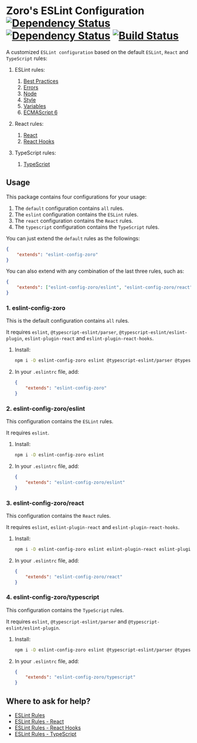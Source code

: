 # Zoro's ESLint Configuration [![Dependency Status](https://img.shields.io/npm/dw/eslint-config-zoro.svg?label=Downloads&style=flat-square)](https://www.npmjs.com/package/eslint-config-zoro) [![Dependency Status](https://david-dm.org/nonoroazoro/eslint-config-zoro.svg?style=flat-square)](https://david-dm.org/nonoroazoro/eslint-config-zoro) [![Build Status](https://travis-ci.org/nonoroazoro/eslint-config-zoro.svg?branch=master)](https://travis-ci.org/nonoroazoro/eslint-config-zoro)

A customized `ESLint configuration` based on the default `ESLint`, `React` and `TypeScript` rules:

1. ESLint rules:
    1. [Best Practices](http://eslint.org/docs/rules/#best-practices)
    1. [Errors](http://eslint.org/docs/rules/#possible-errors)
    1. [Node](http://eslint.org/docs/rules/#nodejs-and-commonjs)
    1. [Style](http://eslint.org/docs/rules/#stylistic-issues)
    1. [Variables](http://eslint.org/docs/rules/#variables)
    1. [ECMAScript 6](http://eslint.org/docs/rules/#ecmascript-6)

1. React rules:
    1. [React](https://github.com/yannickcr/eslint-plugin-react)
    1. [React Hooks](https://www.npmjs.com/package/eslint-plugin-react-hooks)

1. TypeScript rules:
    1. [TypeScript](https://github.com/typescript-eslint/typescript-eslint/tree/master/packages/eslint-plugin/docs/rules)


## Usage

This package contains four configurations for your usage:

1. The `default` configuration contains `all` rules.
1. The `eslint` configuration contains the `ESLint` rules.
1. The `react` configuration contains the `React` rules.
1. The `typescript` configuration contains the `TypeScript` rules.

You can just extend the `default` rules as the followings:

```json
{
    "extends": "eslint-config-zoro"
}
```

You can also extend with any combination of the last three rules, such as:

```json
{
    "extends": ["eslint-config-zoro/eslint", "eslint-config-zoro/react"]
}
```

### 1. eslint-config-zoro

This is the default configuration contains `all` rules.

It requires `eslint`, `@typescript-eslint/parser`, `@typescript-eslint/eslint-plugin`, `eslint-plugin-react` and `eslint-plugin-react-hooks`.

1. Install:

    ```bash
    npm i -D eslint-config-zoro eslint @typescript-eslint/parser @typescript-eslint/eslint-plugin eslint-plugin-react eslint-plugin-react-hooks
    ```

1. In your `.eslintrc` file, add:

    ```json
    {
        "extends": "eslint-config-zoro"
    }
    ```


### 2. eslint-config-zoro/eslint

This configuration contains the `ESLint` rules.

It requires `eslint`.

1. Install:

    ```bash
    npm i -D eslint-config-zoro eslint
    ```

1. In your `.eslintrc` file, add:

    ```json
    {
        "extends": "eslint-config-zoro/eslint"
    }
    ```

### 3. eslint-config-zoro/react

This configuration contains the `React` rules.

It requires `eslint`, `eslint-plugin-react` and `eslint-plugin-react-hooks`.

1. Install:

    ```bash
    npm i -D eslint-config-zoro eslint eslint-plugin-react eslint-plugin-react-hooks
    ```

1. In your `.eslintrc` file, add:

    ```json
    {
        "extends": "eslint-config-zoro/react"
    }
    ```

### 4. eslint-config-zoro/typescript

This configuration contains the `TypeScript` rules.

It requires `eslint`, `@typescript-eslint/parser` and `@typescript-eslint/eslint-plugin`.

1. Install:

    ```bash
    npm i -D eslint-config-zoro eslint @typescript-eslint/parser @typescript-eslint/eslint-plugin
    ```

1. In your `.eslintrc` file, add:

    ```json
    {
        "extends": "eslint-config-zoro/typescript"
    }
    ```


## Where to ask for help?

- [ESLint Rules](http://eslint.org/docs/rules/)
- [ESLint Rules - React](https://github.com/yannickcr/eslint-plugin-react)
- [ESLint Rules - React Hooks](https://www.npmjs.com/package/eslint-plugin-react-hooks)
- [ESLint Rules - TypeScript](https://github.com/typescript-eslint/typescript-eslint/tree/master/packages/eslint-plugin/docs/rules)
